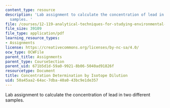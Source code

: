 ```yaml
---
content_type: resource
description: 'Lab assignment to calculate the concentration of lead in two different
  samples. '
file: /courses/12-119-analytical-techniques-for-studying-environmental-and-geologic-samples-spring-2011/50a45aa264ac7dba40a043bc9e1de357_MIT12_119S11_assignment1.pdf
file_size: 39109
file_type: application/pdf
learning_resource_types:
- Assignments
license: https://creativecommons.org/licenses/by-nc-sa/4.0/
ocw_type: OCWFile
parent_title: Assignments
parent_type: CourseSection
parent_uid: 671b5d1d-59a0-9921-8b06-5040ad91826f
resourcetype: Document
title: Concentration Determination by Isotope Dilution
uid: 50a45aa2-64ac-7dba-40a0-43bc9e1de357
---
```

Lab assignment to calculate the concentration of lead in two different samples. 